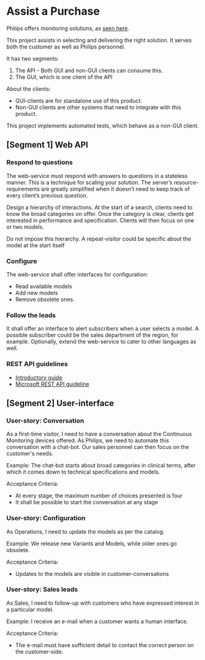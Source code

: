 # Assist a Purchase

Philips offers monitoring solutions, as [seen here](https://www.philips.co.in/healthcare/solutions/patient-monitoring/continuous-patient-monitoring-systems).

This project assists in selecting and delivering the right solution.
It serves both the customer as well as Philips personnel.

It has two segments:

1. The API - Both GUI and non-GUI clients can consume this.
1. The GUI, which is one client of the API

About the clients:

- GUI-clients are for standalone use of this product.
- Non-GUI clients are other systems that need to integrate with this product.

This project implements automated tests, which behave as a non-GUI client.

## [Segment 1] Web API

### Respond to questions

The web-service must respond with answers to questions in a stateless manner.
This is a technique for scaling your solution.
The server’s resource-requirements are greatly simplified
when it doesn’t need to keep track of every client’s previous question.

Design a hierarchy of interactions.
At the start of a search, clients need to know the broad categories on offer.
Once the category is clear, clients get interested in performance and specification.
Clients will then focus on one or two models.

Do not impose this hierarchy.
A repeat-visitor could be specific about the model at the start itself

### Configure

The web-service shall offer interfaces for configuration:

- Read available models
- Add new models
- Remove obsolete ones.

### Follow the leads

It shall offer an interface to alert subscribers when a user selects a model.
A possible subscriber could be the sales department of the region, for example.
Optionally, extend the web-service to cater to other languages as well.

### REST API guidelines

- [Introductory guide](https://stackoverflow.blog/2020/03/02/best-practices-for-rest-api-design/)
- [Microsoft REST API guideline](https://github.com/microsoft/api-guidelines/blob/vNext/Guidelines.md)

## [Segment 2] User-interface

### User-story: Conversation

As a first-time visitor, I need to have a conversation about the
Continuous Monitoring devices offered.
As Philips, we need to automate this conversation with a chat-bot.
Our sales personnel can then focus on the customer's needs.

Example: The chat-bot starts about broad categories in clinical terms,
after which it comes down to technical specifications and models.

Acceptance Criteria:

- At every stage, the maximum number of choices presented is four
- It shall be possible to start the conversation at any stage

### User-story: Configuration

As Operations, I need to update the models as per the catalog.

Example: We release new Variants and Models,
while older ones go obsolete.

Acceptance Criteria:

- Updates to the models are visible in customer-conversations

### User-story: Sales leads

As Sales, I need to follow-up with customers
who have expressed interest in a particular model.

Example: I receive an e-mail when a customer wants a human interface.

Acceptance Criteria:

- The e-mail must have sufficient detail to contact the correct person
on the customer-side.
